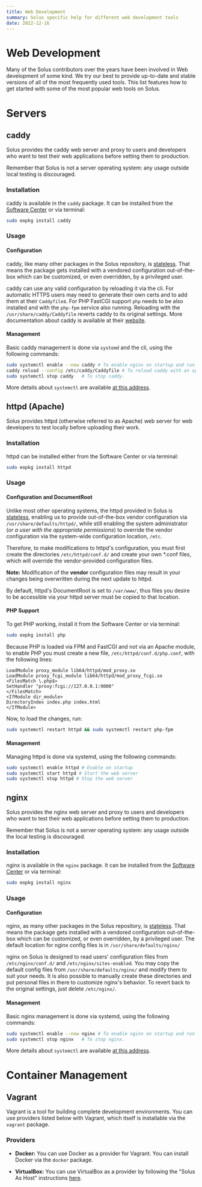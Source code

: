 ```yaml
---
title: Web Development
summary: Solus specific help for different web development tools
date: 2022-12-16
---
```


# Web Development

Many of the Solus contributors over the years have been involved in Web development of some kind. We try our best to provide up-to-date and stable versions of all of the most frequently used tools. This list features how to get started with some of the most popular web tools on Solus.

# Servers

## caddy

Solus provides the caddy web server and proxy to users and developers who want to test their web applications before setting them to production.

Remember that Solus is not a server operating system: any usage outside local testing is discouraged.

### Installation

caddy is available in the `caddy` package. It can be installed from the [Software Center](/quick-start/installing-and-updating-software/en/) or via terminal:

``` bash
sudo eopkg install caddy
```

### Usage

#### Configuration

caddy, like many other packages in the Solus repository, is [stateless](https://clearlinux.org/features/stateless). That means the package gets installed with a vendored configuration out-of-the-box which can be customized, or even overridden, by a privileged user.

caddy can use any valid configuration by reloading it via the cli. For automatic HTTPS users may need to generate their own certs and to add them at their `Caddyfile`s. For PHP FastCGI support `php` needs to be also installed and with the `php-fpm` service also running. Reloading with the `/usr/share/caddy/Caddyfile` reverts caddy to its original settings. More documentation about caddy is available at their [website](https://caddyserver.com/docs/).

#### Management

Basic caddy management is done via `systemd` and the cli, using the following commands:

``` bash
sudo systemctl enable --now caddy # To enable nginx on startup and run it immediately.
caddy reload --config /etc/caddy/Caddyfile # To reload caddy with an specified configuration.
sudo systemctl stop caddy   # To stop caddy.
```

More details about `systemctl` are available [at this address](https://www.freedesktop.org/software/systemd/man/systemctl.html).

## httpd (Apache)

Solus provides httpd (otherwise referred to as Apache) web server for web developers to test locally before uploading their work.

### Installation

httpd can be installed either from the Software Center or via terminal:

``` bash
sudo eopkg install httpd
```

### Usage

#### Configuration and DocumentRoot

Unlike most other operating systems, the httpd provided in Solus is [stateless](https://clearlinux.org/features/stateless), enabling us to provide out-of-the-box vendor configuration via `/usr/share/defaults/httpd/`, while still enabling the system administrator (*or a user with the appropriate permissions*) to override the vendor configuration via the system-wide configuration location, `/etc`.

Therefore, to make modifications to httpd's configuration, you must first create the directories `/etc/httpd/conf.d/` and create your own *.conf files, which will override the vendor-provided configuration files. 

**Note:** Modification of the **vendor** configuration files may result in your changes being overwritten during the next update to httpd.

By default, httpd's DocumentRoot is set to `/var/www/`, thus files you desire to be accessible via your httpd server must be copied to that location.

#### PHP Support

To get PHP working, install it from the Software Center or via terminal:

``` bash
sudo eopkg install php
```

Because PHP is loaded via FPM and FastCGI and not via an Apache module, to enable PHP you must create a new file, `/etc/httpd/conf.d/php.conf`, with the following lines:

```
LoadModule proxy_module lib64/httpd/mod_proxy.so
LoadModule proxy_fcgi_module lib64/httpd/mod_proxy_fcgi.so
<FilesMatch \.php$>
SetHandler "proxy:fcgi://127.0.0.1:9000"
</FilesMatch>
<IfModule dir_module>
DirectoryIndex index.php index.html
</IfModule>
```

Now, to load the changes, run:

```bash
sudo systemctl restart httpd && sudo systemctl restart php-fpm
```

#### Management

Managing httpd is done via systemd, using the following commands:

``` bash
sudo systemctl enable httpd # Enable on startup
sudo systemctl start httpd # Start the web server
sudo systemctl stop httpd # Stop the web server
```

## nginx

Solus provides the nginx web server and proxy to users and developers who want to test their web applications before setting them to production.

Remember that Solus is not a server operating system: any usage outside the local testing is discouraged.

### Installation

nginx is available in the `nginx` package. It can be installed from the [Software Center](/quick-start/installing-and-updating-software/en/) or via terminal:

```bash
sudo eopkg install nginx
```

### Usage

#### Configuration

nginx, as many other packages in the Solus repository, is [stateless](https://clearlinux.org/features/stateless). That means the package gets installed with a vendored configuration out-of-the-box which can be customized, or even overridden, by a privileged user. The default location for nginx config files is in `/usr/share/defaults/nginx/`

nginx on Solus is designed to read users' configuration files from `/etc/nginx/conf.d/` and `/etc/nginx/sites-enabled`. You may copy the default config files from `/usr/share/defaults/nginx/` and modify them to suit your needs. It is also possible to manually create these directories and put personal files in there to customize nginx's behavior. To revert back to the original settings, just delete `/etc/nginx/`.

#### Management

Basic nginx management is done via systemd, using the following commands:

```bash
sudo systemctl enable --now nginx # To enable nginx on startup and run it immediately.
sudo systemctl stop nginx   # To stop nginx.
```

More details about `systemctl` are available [at this address](https://www.freedesktop.org/software/systemd/man/systemctl.html).

# Container Management

## Vagrant

Vagrant is a tool for building complete development environments. You can use providers listed below with Vagrant, which itself is installable via the `vagrant` package.

### Providers

- **Docker:** You can use Docker as a provider for Vagrant. You can install Docker via the `docker` package.

- **VirtualBox:** You can use VirtualBox as a provider by following the "Solus As Host" instructions [here](/software/virtualization/virtualbox#solus-as-host).
